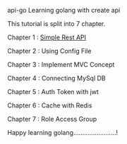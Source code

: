 api-go
Learning golang with create api

This tutorial is split into 7 chapter.

Chapter 1 : [Simple Rest API]()

Chapter 2 : Using Config File

Chapter 3 : Implement MVC Concept

Chapter 4 : Connecting MySql DB

Chapter 5 : Auth Token with jwt

Chapter 6 : Cache with Redis

Chapter 7 : Role Access Group

Happy learning golang........................!